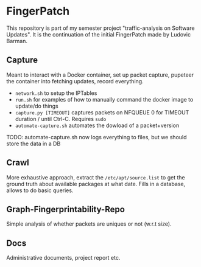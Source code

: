 # FingerPatch

This repository is part of my semester project "traffic-analysis on Software Updates". It is the continuation of the initial FingerPatch made by Ludovic Barman.

## Capture

Meant to interact with a Docker container, set up packet capture, pupeteer the container into fetching updates, record everything.

- `network.sh` to setup the IPTables
- `run.sh` for examples of how to manually command the docker image to update/do things
- `capture.py [TIMEOUT]` captures packets on NFQUEUE 0 for TIMEOUT duration / until Ctrl-C. Requires `sudo`
- `automate-capture.sh` automates the dowload of a packet+version

TODO: automate-capture.sh now logs everything to files, but we should store the data in a DB

## Crawl

More exhaustive approach, extract the `/etc/apt/source.list` to get the ground truth about available packages at what date. Fills in a database, allows to do basic queries.

## Graph-Fingerprintability-Repo

Simple analysis of whether packets are uniques or not (w.r.t size).

## Docs

Administrative documents, project report etc.
